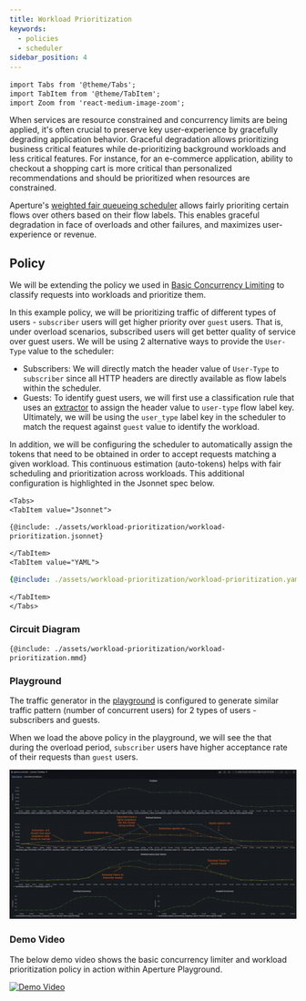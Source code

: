 ```yaml
---
title: Workload Prioritization
keywords:
  - policies
  - scheduler
sidebar_position: 4
---
```


```mdx-code-block
import Tabs from '@theme/Tabs';
import TabItem from '@theme/TabItem';
import Zoom from 'react-medium-image-zoom';
```

When services are resource constrained and concurrency limits are being applied,
it's often crucial to preserve key user-experience by gracefully degrading
application behavior. Graceful degradation allows prioritizing business critical
features while de-prioritizing background workloads and less critical features.
For instance, for an e-commerce application, ability to checkout a shopping cart
is more critical than personalized recommendations and should be prioritized
when resources are constrained.

Aperture's
[weighted fair queueing scheduler](/concepts/flow-control/concurrency-limiter.md#scheduler)
allows fairly prioriting certain flows over others based on their flow labels.
This enables graceful degradation in face of overloads and other failures, and
maximizes user-experience or revenue.

## Policy

We will be extending the policy we used in
[Basic Concurrency Limiting](./workload-prioritization.md) to classify requests
into workloads and prioritize them.

In this example policy, we will be prioritizing traffic of different types of
users - `subscriber` users will get higher priority over `guest` users. That is,
under overload scenarios, subscribed users will get better quality of service
over guest users. We will be using 2 alternative ways to provide the `User-Type`
value to the scheduler:

- Subscribers: We will directly match the header value of `User-Type` to
  `subscriber` since all HTTP headers are directly available as flow labels
  within the scheduler.
- Guests: To identify guest users, we will first use a classification rule that
  uses an [extractor](concepts/flow-control/flow-classifier.md#extractors) to
  assign the header value to `user-type` flow label key. Ultimately, we will be
  using the `user_type` label key in the scheduler to match the request against
  `guest` value to identify the workload.

In addition, we will be configuring the scheduler to automatically assign the
tokens that need to be obtained in order to accept requests matching a given
workload. This continuous estimation (auto-tokens) helps with fair scheduling
and prioritization across workloads. This additional configuration is
highlighted in the Jsonnet spec below.

```mdx-code-block
<Tabs>
<TabItem value="Jsonnet">
```

```jsonnet
{@include: ./assets/workload-prioritization/workload-prioritization.jsonnet}
```

```mdx-code-block
</TabItem>
<TabItem value="YAML">
```

```yaml
{@include: ./assets/workload-prioritization/workload-prioritization.yaml}
```

```mdx-code-block
</TabItem>
</Tabs>
```

### Circuit Diagram

<Zoom>

```mermaid
{@include: ./assets/workload-prioritization/workload-prioritization.mmd}
```

</Zoom>

### Playground

The traffic generator in the [playground](/get-started/playground.md) is
configured to generate similar traffic pattern (number of concurrent users) for
2 types of users - subscribers and guests.

When we load the above policy in the playground, we will see the that during the
overload period, `subscriber` users have higher acceptance rate of their
requests than `guest` users.

<Zoom>

![Workload Prioritization](./assets/workload-prioritization/workload-prioritization-playground.png)

</Zoom>

### Demo Video

The below demo video shows the basic concurrency limiter and workload
prioritization policy in action within Aperture Playground.

[![Demo Video](https://img.youtube.com/vi/m070bAvrDHM/0.jpg)](https://www.youtube.com/watch?v=m070bAvrDHM)
